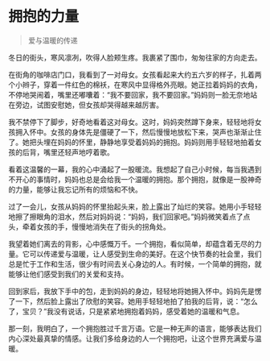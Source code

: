 # 拥抱的力量
> 爱与温暖的传递

冬日的街头，寒风凛冽，吹得人脸颊生疼。我裹紧了围巾，匆匆往家的方向走去。

在街角的咖啡店门口，我看到了一对母女。女孩看起来大约五六岁的样子，扎着两个小辫子，穿着一件红色的棉袄，在寒风中显得格外亮眼。她正拉着妈妈的衣角，不停地哭闹着，嘴里还嘟囔着：“我不要回家，我不要回家。”妈妈则一脸无奈地站在旁边，试图安慰她，但女孩却哭得越来越厉害。

我不禁停下了脚步，好奇地看着这对母女。这时，妈妈突然蹲下身来，轻轻地将女孩拥入怀中。女孩的身体先是僵硬了一下，然后慢慢地放松下来，哭声也渐渐止住了。她把头埋在妈妈的怀里，静静地享受着妈妈的拥抱。妈妈则用手轻轻地拍着女孩的后背，嘴里还轻声地哼着歌。

看着这温馨的一幕，我的心中涌起了一股暖流。我想起了自己小时候，每当我遇到不开心的事情时，妈妈也总是会给我一个温暖的拥抱。那个拥抱，就像是一股神奇的力量，能够让我忘记所有的烦恼和不快。

过了一会儿，女孩从妈妈的怀里抬起头来，脸上露出了灿烂的笑容。她用小手轻轻地擦了擦眼角的泪水，然后对妈妈说：“妈妈，我们回家吧。”妈妈微笑着点了点头，牵着女孩的手，慢慢地消失在了街头的拐角处。

我望着她们离去的背影，心中感慨万千。一个拥抱，看似简单，却蕴含着无尽的力量。它可以传递爱与温暖，让人感受到生命的美好。在这个快节奏的社会里，我们总是忙于工作和生活，很少有时间去关心身边的人。有时候，一个简单的拥抱，就能够让他们感受到我们的关爱和支持。

回到家后，我放下手中的包，走到妈妈的身边，轻轻地将她拥入怀中。妈妈先是愣了一下，然后脸上露出了欣慰的笑容。她用手轻轻地拍了拍我的后背，说：“怎么了，宝贝？”我没有说话，只是紧紧地拥抱着妈妈，感受着她的温暖和气息。

那一刻，我明白了，一个拥抱胜过千言万语。它是一种无声的语言，能够表达我们内心深处最真挚的情感。让我们多给身边的人一个拥抱吧，让这个世界充满爱与温暖。